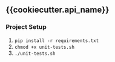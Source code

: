 ## {{cookiecutter.api_name}}

### Project Setup

1. `pip install -r requirements.txt`
2. `chmod +x unit-tests.sh`
3. `./unit-tests.sh`
